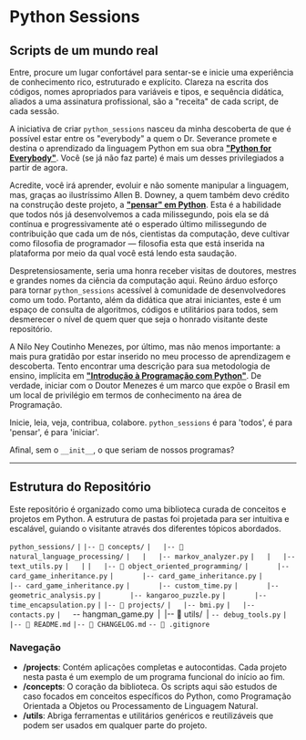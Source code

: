 # Python Sessions

## Scripts de um mundo real

Entre, procure um lugar confortável para sentar-se e inicie uma experiência de conhecimento rico, estruturado e explícito. Clareza na escrita dos códigos, nomes apropriados para variáveis e tipos, e sequência didática, aliados a uma assinatura profissional, são a "receita" de cada script, de cada sessão.

A iniciativa de criar `python_sessions` nasceu da minha descoberta de que é possível estar entre os "everybody" a quem o Dr. Severance promete e destina o aprendizado da linguagem Python em sua obra [**"Python for Everybody"**](https://www.py4e.com/). Você (se já não faz parte) é mais um desses privilegiados a partir de agora.

Acredite, você irá aprender, evoluir e não somente manipular a linguagem, mas, graças ao ilustríssimo Allen B. Downey, a quem também devo crédito na construção deste projeto, a [**"pensar" em Python**](http://thinkpython2.com/). Esta é a habilidade que todos nós já desenvolvemos a cada milissegundo, pois ela se dá contínua e progressivamente até o esperado último milissegundo de contribuição que cada um de nós, cientistas da computação, deve cultivar como filosofia de programador — filosofia esta que está inserida na plataforma por meio da qual você está lendo esta saudação.

Despretensiosamente, seria uma honra receber visitas de doutores, mestres e grandes nomes da ciência da computação aqui. Reúno árduo esforço para tornar `python_sessions` acessível à comunidade de desenvolvedores como um todo. Portanto, além da didática que atrai iniciantes, este é um espaço de consulta de algoritmos, códigos e utilitários para todos, sem desmerecer o nível de quem quer que seja o honrado visitante deste repositório.

A Nilo Ney Coutinho Menezes, por último, mas não menos importante: a mais pura gratidão por estar inserido no meu processo de aprendizagem e descoberta. Tento encontrar uma descrição para sua metodologia de ensino, implícita em [**"Introdução à Programação com Python"**](https://python.nilo.pro.br/). De verdade, iniciar com o Doutor Menezes é um marco que expõe o Brasil em um local de privilégio em termos de conhecimento na área de Programação.

Inicie, leia, veja, contribua, colabore. `python_sessions` é para 'todos', é para 'pensar', é para 'iniciar'.

Afinal, sem o `__init__`, o que seriam de nossos programas?

---

## Estrutura do Repositório

Este repositório é organizado como uma biblioteca curada de conceitos e projetos em Python. A estrutura de pastas foi projetada para ser intuitiva e escalável, guiando o visitante através dos diferentes tópicos abordados.

`python_sessions/`
`|`
`|-- 📂 concepts/`
`|   |-- 📂 natural_language_processing/`
`|   |   |-- markov_analyzer.py`
`|   |   |-- text_utils.py`
`|   |`
`|   |-- 📂 object_oriented_programming/`
`|       |-- card_game_inheritance.py`
`|       |-- card_game_inheritance.py`
`|       |-- card_game_inheritance.py`
`|       |-- custom_time.py`
`|       |-- geometric_analysis.py`
`|       |-- kangaroo_puzzle.py`
`|       |-- time_encapsulation.py`
`|`
`|-- 📂 projects/`
`|   |-- bmi.py`
`|   |-- contacts.py`
`|   `-- hangman_game.py`
`|`
`|-- 📂 utils/`
`|   `-- debug_tools.py`
`|`
`|-- 📄 README.md`
`|-- 📄 CHANGELOG.md`
`-- 📄 .gitignore`

### Navegação

* **/projects**: Contém aplicações completas e autocontidas. Cada projeto nesta pasta é um exemplo de um programa funcional do início ao fim.
* **/concepts**: O coração da biblioteca. Os scripts aqui são estudos de caso focados em conceitos específicos do Python, como Programação Orientada a Objetos ou Processamento de Linguagem Natural.
* **/utils**: Abriga ferramentas e utilitários genéricos e reutilizáveis que podem ser usados em qualquer parte do projeto.
